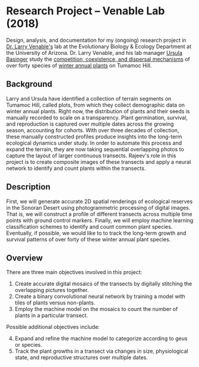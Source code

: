 # Research Project – Venable Lab (2018)
Design, analysis, and documentation for my (ongoing) research project in [Dr. Larry Venable's](http://www.eebweb.arizona.edu/faculty/venable/) lab at the Evolutionary Biology & Ecology Department at the University of Arizona. Dr. Larry Venable, and his lab manager [Ursula Basinger](https://eeb.arizona.edu/people/ursula-basinger-walholm) study the [competition, coexistence, and dispersal mechanisms](http://www.eebweb.arizona.edu/faculty/venable/research.htm) of over forty species of [winter annual plants](https://en.wikipedia.org/wiki/Annual_plant#Winter) on Tumamoc Hill.

## Background
Larry and Ursula have identified a collection of terrain segments on Tumamoc Hill, called plots, from which they collect demographic data on winter annual plants. Right now, the distribution of plants and their seeds is manually recorded to scale on a transparency. Plant germination, survival, and reproduction is captured over multiple dates across the growing season, accounting for cohorts. With over three decades of collection, these manually constructed profiles produce insights into the long-term ecological dynamics under study. In order to automate this process and expand the terrain, they are now taking sequential overlapping photos to capture the layout of larger continuous transects. Rajeev's role in this project is to create composite images of these transects and apply a neural network to identify and count plants within the transects. 

## Description
First, we will generate accurate 2D spatial renderings of ecological reserves in the Sonoran Desert using photogrammetric processing of digital images. That is, we will construct a profile of different transects across multiple time points with ground control markers. Finally, we will employ machine learning classification schemes to identify and count common plant species. Eventually, if possible, we would like to to track the long-term growth and survival patterns of over forty of these winter annual plant species. 

## Overview
There are three main objectives involved in this project:
1. Create accurate digital mosaics of the transects by digitally stitching the overlapping pictures together.
2. Create a binary convolutional neural network by training a model with tiles of plants versus non-plants.
3. Employ the machine model on the mosaics to count the number of plants in a particular transect.

Possible additional objectives include:

4. Expand and refine the machine model to categorize according to geus or species.
5. Track the plant growths in a transect via changes in size, physiological state, and reproductive structures over multiple dates.

